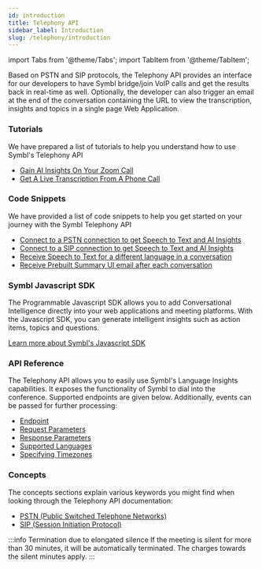 ```yaml
---
id: introduction
title: Telephony API
sidebar_label: Introduction
slug: /telephony/introduction
---
```

import Tabs from '@theme/Tabs';
import TabItem from '@theme/TabItem';

Based on PSTN and SIP protocols, the Telephony API provides an interface for our developers to have Symbl bridge/join VoIP calls and get the results back in real-time as well. Optionally, the developer can also trigger an email at the end of the conversation containing the URL to view the transcription, insights and topics in a single page Web Application.

### Tutorials

We have prepared a list of tutorials to help you understand how to use Symbl's Telephony API

* [Gain AI Insights On Your Zoom Call](/docs/telephony/tutorials/connect-to-zoom)
* [Get A Live Transcription From A Phone Call](/docs/telephony/tutorials/connect-to-phone-call)


### Code Snippets

We have provided a list of code snippets to help you get started on your journey with the Symbl Telephony API

* [Connect to a PSTN connection to get Speech to Text and AI Insights](/docs/telephony/code-snippets/connect-to-pstn)
* [Connect to a SIP connection to get Speech to Text and AI Insights](/docs/telephony/code-snippets/connect-to-sip)
* [Receive Speech to Text for a different language in a conversation](/docs/telephony/code-snippets/receive-speech-to-text-for-a-different-language)
* [Receive Prebuilt Summary UI email after each conversation](/docs/telephony/code-snippets/receive-prebuilt-ui-email-after-conversation)


### Symbl Javascript SDK

The Programmable Javascript SDK allows you to add Conversational Intelligence directly into your web applications and meeting platforms. With the Javascript SDK, you can generate intelligent insights such as action items, topics and questions.

[Learn more about Symbl's Javascript SDK](/docs/javascript-sdk/overview/introduction)


### API Reference

The Telephony  API allows you to easily use Symbl's Language Insights capabilities. It exposes the functionality of Symbl to dial into the conference. Supported endpoints are given below. Additionally, events can be passed for further processing:

* [Endpoint](/docs/telephony-api/api-reference#endpoint)
* [Request Parameters](/docs/telephony-api/api-reference#request-parameters)
* [Response Parameters](/docs/telephony-api/api-reference#response-parameters)
* [Supported Languages](/docs/telephony-api/api-reference#supported-languages)
* [Specifying Timezones](/docs/telephony-api/api-reference#specifying-timezones)


### Concepts

The concepts sections explain various keywords you might find when looking through the Telephony API documentation:

* [PSTN (Public Switched Telephone Networks)](/docs/concepts/pstn-and-sip#pstn-public-switched-telephone-networks)
* [SIP (Session Initiation Protocol)](/docs/concepts/pstn-and-sip#sip-session-initiation-protocol)

:::info Termination due to elongated silence
If the meeting is silent for more than 30 minutes, it will be automatically terminated. The charges towards the silent minutes apply. 
:::
